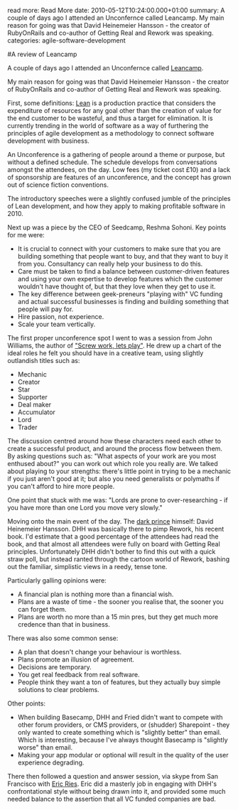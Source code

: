 read more: Read More
date: 2010-05-12T10:24:00.000+01:00
summary: A couple of days ago I attended an Unconfernce called Leancamp. My main reason for going was that David Heinemeier Hansson - the creator of RubyOnRails and co-author of Getting Real and Rework was speaking.
categories: agile-software-development

#A review of Leancamp

A couple of days ago I attended an Unconfernce called [Leancamp](http://register.leanca.mp/notify/).

My main reason for going was that David Heinemeier Hansson - the creator of RubyOnRails and co-author of Getting Real and Rework was speaking.

First, some definitions:
[Lean](http://en.wikipedia.org/wiki/Lean_manufacturing) is a production practice that considers the expenditure of resources for any goal other than the creation of value for the end customer to be wasteful, and thus a target for elimination.
It is currently trending in the world of software as a way of furthering the principles of agile development as a methodology to connect software development with business.

An Unconference is a gathering of people around a theme or purpose, but without a defined schedule. The schedule develops from conversations amongst the attendees, on the day. Low fees (my ticket cost £10) and a lack of sponsorship are features of an unconference, and the concept has grown out of science fiction conventions.

The introductory speeches were a slightly confused jumble of the principles of Lean development, and how they apply to making profitable software in 2010.

Next up was a piece by the CEO of Seedcamp, Reshma Sohoni.
Key points for me were:
* It is crucial to connect with your customers to make sure that you are building something that people want to buy, and that they want to buy it from you. Consultancy can really help your business to do this.
* Care must be taken to find a balance between customer-driven features and using your own expertise to develop features which the customer wouldn't have thought of, but that they love when they get to use it.
* The key difference between geek-preneurs "playing with" VC funding and actual successful businesses is finding and building something that people will pay for.
* Hire passion, not experience.
* Scale your team vertically.

The first proper unconference spot I went to was a session from John Williams, the author of ["Screw work, lets play"](http://www.screwworkletsplay.com/).
He drew up a chart of the ideal roles he felt you should have in a creative team, using slightly outlandish titles such as:
* Mechanic
* Creator
* Star
* Supporter
* Deal maker
* Accumulator
* Lord
* Trader

The discussion centred around how these characters need each other to create a successful product, and around the process flow between them. By asking questions such as: "What aspects of your work are you most enthused about?" you can work out which role you really are. We talked about playing to your strengths: there's little point in trying to be a mechanic if you just aren't good at it; but also you need generalists or polymaths if you can't afford to hire more people.

One point that stuck with me was: "Lords are prone to over-researching - if you have more than one Lord you move very slowly."

Moving onto the main event of the day. The [dark prince](http://en.wikipedia.org/wiki/David_Heinemeier_Hansson) himself: David Heinemeier Hansson.
DHH was basically there to pimp Rework, his recent book. I'd estimate that a good percentage of the attendees had read the book, and that almost all attendees were fully on board with Getting Real principles. Unfortunately DHH didn't bother to find this out with a quick straw poll, but instead ranted through the cartoon world of Rework, bashing out the familiar, simplistic views in a reedy, tense tone.

Particularly galling opinions were: 
* A financial plan is nothing more than a financial wish.
* Plans are a waste of time - the sooner you realise that, the sooner you can forget them.
* Plans are worth no more than a 15 min pres, but they get much more credence than that in business.

There was also some common sense: 
* A plan that doesn't change your behaviour is worthless.
* Plans promote an illusion of agreement.
* Decisions are temporary.
* You get real feedback from real software.
* People think they want a ton of features, but they actually buy simple solutions to clear problems.

Other points: 
* When building Basecamp, DHH and Fried didn't want to compete with other forum providers, or CMS providers, or (shudder) Sharepoint - they only wanted to create something which is "slightly better" than email. Which is interesting, because I've always thought Basecamp is "slightly worse" than email.
* Making your app modular or optional will result in the quality of the user experience degrading.

There then followed a question and answer session, via skype from San Francisco with [Eric Ries](http://www.startuplessonslearned.com/). Eric did a masterly job in engaging with DHH's confrontational style without being drawn into it, and provided some much needed balance to the assertion that all VC funded companies are bad.